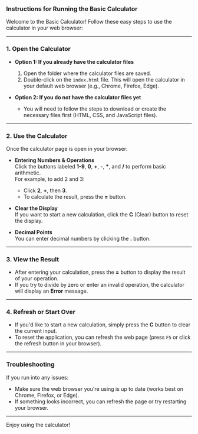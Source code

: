 
### **Instructions for Running the Basic Calculator**

Welcome to the Basic Calculator! Follow these easy steps to use the calculator in your web browser:

---

### **1. Open the Calculator**
- **Option 1: If you already have the calculator files**  
  1. Open the folder where the calculator files are saved.
  2. Double-click on the `index.html` file. This will open the calculator in your default web browser (e.g., Chrome, Firefox, Edge).

- **Option 2: If you do not have the calculator files yet**  
  - You will need to follow the steps to download or create the necessary files first (HTML, CSS, and JavaScript files).
  
---

### **2. Use the Calculator**
Once the calculator page is open in your browser:

- **Entering Numbers & Operations**  
  Click the buttons labeled **1-9**, **0**, **+**, **-**, **\***, and **/** to perform basic arithmetic.  
  For example, to add 2 and 3:
  - Click **2**, **+**, then **3**.  
  - To calculate the result, press the **=** button.

- **Clear the Display**  
  If you want to start a new calculation, click the **C** (Clear) button to reset the display.

- **Decimal Points**  
  You can enter decimal numbers by clicking the **.** button.

---

### **3. View the Result**
- After entering your calculation, press the **=** button to display the result of your operation.
- If you try to divide by zero or enter an invalid operation, the calculator will display an **Error** message.

---

### **4. Refresh or Start Over**
- If you'd like to start a new calculation, simply press the **C** button to clear the current input.
- To reset the application, you can refresh the web page (press `F5` or click the refresh button in your browser).

---

### **Troubleshooting**
If you run into any issues:
- Make sure the web browser you're using is up to date (works best on Chrome, Firefox, or Edge).
- If something looks incorrect, you can refresh the page or try restarting your browser.

---

Enjoy using the calculator!
